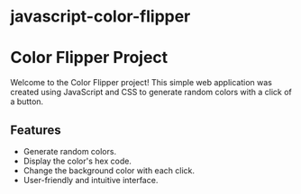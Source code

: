 # javascript-color-flipper
# Color Flipper Project

Welcome to the Color Flipper project! This simple web application was created using JavaScript and CSS to generate random colors with a click of a button.

## Features

- Generate random colors.
- Display the color's hex code.
- Change the background color with each click.
- User-friendly and intuitive interface.
